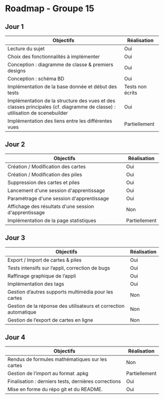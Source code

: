 # Roadmap - Groupe 15

## Jour 1

| Objectifs                                                                                                                  | Réalisation      |
| -------------------------------------------------------------------------------------------------------------------------- | ---------------- |
| Lecture du sujet                                                                                                           | Oui              |
| Choix des fonctionnalités à implémenter                                                                                    | Oui              |
| Conception : diagramme de classe & premiers designs                                                                        | Oui              |
| Conception : schéma BD                                                                                                     | Oui              |
| Implémentation de la base donnée et début des tests                                                                        | Tests non écrits |
| Implémentation de la structure des vues et des classes principales (cf. diagramme de classe) : utilisation de scenebuilder | Oui              |
| Implémentation des liens entre les différentes vues                                                                        | Partiellement    |

## Jour 2

| Objectifs                                             | Réalisation   |
| ----------------------------------------------------- | ------------- |
| Création / Modification des cartes                    | Oui           |
| Création / Modification des piles                     | Oui           |
| Suppression des cartes et piles                       | Oui           |
| Lancement d'une session d'apprentissage               | Oui           |
| Paramétrage d'une session d'apprentissage             | Oui           |
| Affichage des résultats d'une session d'apprentissage | Non           |
| Implémentation de la page statistiques                | Partiellement |

## Jour 3

| Objectifs                                                        | Réalisation |
| ---------------------------------------------------------------- | ----------- |
| Export / Import de cartes & piles                                | Oui         |
| Tests intensifs sur l’appli, correction de bugs                  | Oui         |
| Raffinage graphique de l’appli                                   | Oui         |
| Implémentation des tags                                          | Oui         |
| Gestion d’autres supports multimédia pour les cartes             | Non         |
| Gestion de la réponse des utilisateurs et correction automatique | Non         |
| Gestion de l’export de cartes en ligne                           | Non         |

## Jour 4

| Objectifs                                            | Réalisation |
| ---------------------------------------------------- | ----------- |
| Rendus de formules mathématiques sur les cartes      | Non           |
| Gestion de l’import au format .apkg                  | Partiellement           |
| Finalisation : derniers tests, dernières corrections | Oui           |
| Mise en forme du répo git et du README.              | Oui           |
